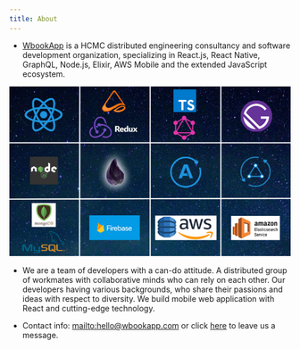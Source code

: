 ```yaml
---
title: About
---
```


- [WbookApp](/) is a HCMC distributed engineering consultancy and software development organization, specializing in React.js, React Native, GraphQL, Node.js, Elixir, AWS Mobile and the extended JavaScript ecosystem.

![wba_about](./wba_3.jpg)

- We are a team of developers with a can-do attitude. A distributed group of workmates with collaborative minds who can rely on each other. Our developers having various backgrounds, who share their passions and ideas with respect to diversity. We build mobile web application with React and cutting-edge technology.

- Contact info: <mailto:hello@wbookapp.com> or click [here](/contact) to leave us a message.

